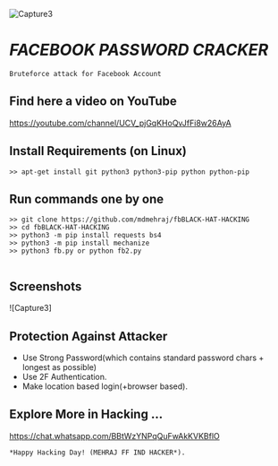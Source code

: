 ![Capture3](https://user-images.githubusercontent.com/74621111/145409444-71399ae9-2c68-4e24-8eb3-90bdf637ac3e.JPG)
# *FACEBOOK PASSWORD CRACKER* 
```
Bruteforce attack for Facebook Account
```
## Find here a video on YouTube
https://youtube.com/channel/UCV_pjGqKHoQvJfFi8w26AyA

## Install Requirements (on Linux)
```
>> apt-get install git python3 python3-pip python python-pip
```

## Run commands one by one
```
>> git clone https://github.com/mdmehraj/fbBLACK-HAT-HACKING
>> cd fbBLACK-HAT-HACKING
>> python3 -m pip install requests bs4
>> python3 -m pip install mechanize
>> python3 fb.py or python fb2.py
  

```

## Screenshots

![Capture3]


## Protection Against Attacker
* Use Strong Password(which contains standard password chars + longest as possible)
* Use 2F Authentication.
* Make location based login(+browser based).

## Explore More in Hacking ...
https://chat.whatsapp.com/BBtWzYNPqQuFwAkKVKBflO

~~~
*Happy Hacking Day! (MEHRAJ FF IND HACKER*).
~~~
